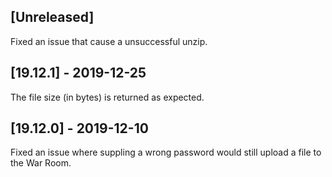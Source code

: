 ## [Unreleased]
Fixed an issue that cause a unsuccessful unzip.


## [19.12.1] - 2019-12-25
The file size (in bytes) is returned as expected.


## [19.12.0] - 2019-12-10
Fixed an issue where suppling a wrong password would still upload a file to the War Room.
